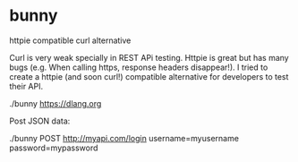 # bunny
httpie compatible curl alternative

Curl is very weak specially in REST APi testing. Httpie is great but has many bugs (e.g. When calling https, response headers disappear!).
I tried to create a httpie (and soon curl!) compatible alternative for developers to test their API.

./bunny https://dlang.org

Post JSON data:

./bunny POST http://myapi.com/login username=myusername password=mypassword
